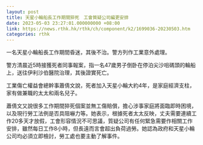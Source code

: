 ```yaml
---
layout: post
title: 天星小輪船長工作期間猝死　工會質疑公司編更安排
date: 2023-05-03 23:27:01.000000000 +08:00
link: https://news.rthk.hk/rthk/ch/component/k2/1699036-20230503.htm
categories: rthk
---
```


一名天星小輪船長工作期間昏迷，其後不治。警方列作工業意外處理。

警方清晨近5時接獲死者同事報案，指一名47歲男子倒卧在停泊尖沙咀碼頭的輪船上，送往伊利沙伯醫院治理，其後證實死亡。

工業傷亡權益會總幹事蕭倩文說，死者加入天星小輪大約4年，是家庭經濟支柱，家有做兼職的太太和兩名兒子。

蕭倩文又說很多工作期間猝死個案並無工傷賠償，擔心涉事家庭將面臨即時困境，以及現行勞工法例是否具阻嚇力等。她表示，根據死者太太反映，丈夫需要連續工作20多天才放假，工會形容情況不可思議，質疑公司有任何緊急需要作相關工作安排，雖然每日工作8小時，但長遠而言會超出負荷過勞。她認為政府和天星小輪公司均必須立即檢討，勞工處也要主動了解事件。
